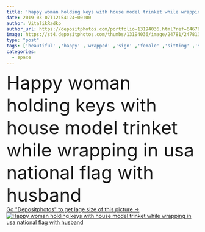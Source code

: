 ```yaml
---
title: 'happy woman holding keys with house model trinket while wrapping in usa national flag with husband'
date: 2019-03-07T12:54:24+00:00
author: VitalikRadko
author_url: https://depositphotos.com/portfolio-13194036.html?ref=64678756
image: https://st4.depositphotos.com/thumbs/13194036/image/24781/247813050/api_thumb_450.jpg?forcejpeg=true
type: "post"
tags: ['beautiful' ,'happy' ,'wrapped' ,'sign' ,'female' ,'sitting' ,'smiling' ,'people' ,'happiness' ,'success' ,'cheerful' ,'caucasian' ,'smile' ,'family' ,'male' ,'man' ,'flag' ,'symbol' ,'wrapping' ,'home' ,'couple' ,'moving' ,'woman' ,'together' ,'togetherness' ,'stairs' ,'indoors' ,'usa' ,'attractive' ,'national' ,'handsome' ,'mature' ,'embrace' ,'closeness' ,'hug' ,'wife' ,'husband' ,'railing' ,'keys' ,'good looking' ,'trinket' ,'relocation' ,'copy space' ,'middle aged' ,'house model' ,'New Life' ,'casual clothes' ]
categories: 
  - space
---
```

<div aling="center">
            <font size="60"> Happy woman holding keys with house model trinket while wrapping in usa national flag with husband</font>   
</div>
<div>
    <a href='https://st4.depositphotos.com/thumbs/13194036/image/24781/247813050/api_thumb_450.jpg?forcejpeg=true?ref=64678756' target=_blank > Go "Depositphotos" to get lage size of this picture ->
        <img href='https://st4.depositphotos.com/thumbs/13194036/image/24781/247813050/api_thumb_450.jpg?forcejpeg=true?ref=64678756' src='https://st4.depositphotos.com/13194036/24781/i/950/depositphotos_247813050-stock-photo-happy-woman-holding-keys-house.jpg?forcejpeg=true' alt='Happy woman holding keys with house model trinket while wrapping in usa national flag with husband' >
    </a>
</div>
